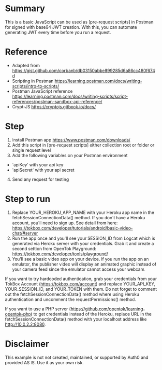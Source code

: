 # Summary
This is a basic JavaScript can be used as [pre-request scripts] in Postman for signed with base64 JWT creation. With this, you can automate generating JWT every time before you run a request.

# Reference
- Adapted from https://gist.github.com/corbanb/db03150abbe899285d6a86cc480f674d
- Scripting in Postman https://learning.postman.com/docs/writing-scripts/intro-to-scripts/
- Postman JavaScript reference https://learning.postman.com/docs/writing-scripts/script-references/postman-sandbox-api-reference/
- Crypt-JS https://cryptojs.gitbook.io/docs/ 

# Step
1. Install Postman app https://www.postman.com/downloads/
2. Add this script in [pre-request scripts] either collection root or folder or single request level
3. Add the following variables on your Postman environment
- 'apiKey' with your api key
- 'apiSecret' with your api secret
4. Send any request for testing

# Step to run
1. Replace YOUR_HEROKU_APP_NAME with your Heroku app name in the fetchSessionConnectionData() method.
If you don't have a Heroku account, you'll need to sign up. See detail from here: https://tokbox.com/developer/tutorials/android/basic-video-chat/#server
2. Run the app once and you'll see your SESSION_ID from Logcat which is generated via Heroku server with your credentials. Grab it and create a second settion from OpenTok Playground: https://tokbox.com/developer/tools/playground/
3. You'll see a basic video app on your device. If you run the app on an emulator, the publisher video will display an animated graphic instead of your camera feed since the emulator cannot access your webcam.

If you want to try hardcoded authentication, grab your credentials from your TokBox Account (https://tokbox.com/account) and replace YOUR_API_KEY, YOUR_SESSION_ID, and YOUR_TOKEN with them. Do not forget to comment out the fetchSessionConnectionData() method where using Heroku authentication and uncomment the requestPermissions() method.

If you want to use a PHP server (https://github.com/opentok/learning-opentok-php) to get credentials instead of the Heroku, replace URL in the fetchSessionConnectionData() method with your localhost address like http://10.0.2.2:8080.


# Disclaimer
This example is not not created, maintained, or supported by Auth0 and provided AS IS. Use it as your own risk.
